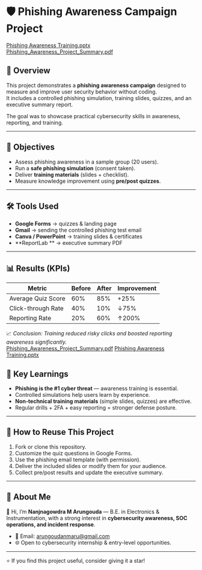 # 🛡️ Phishing Awareness Campaign Project  
[Phishing Awareness Training.pptx](https://github.com/user-attachments/files/22381073/Phishing.Awareness.Training.pptx)
[Phishing_Awareness_Project_Summary.pdf](https://github.com/user-attachments/files/22381011/Phishing_Awareness_Project_Summary.pdf)

## 📌 Overview  
This project demonstrates a **phishing awareness campaign** designed to measure and improve user security behavior without coding.  
It includes a controlled phishing simulation, training slides, quizzes, and an executive summary report.  

The goal was to showcase practical cybersecurity skills in awareness, reporting, and training.  

---

## 🎯 Objectives  
- Assess phishing awareness in a sample group (20 users).  
- Run a **safe phishing simulation** (consent taken).  
- Deliver **training materials** (slides + checklist).  
- Measure knowledge improvement using **pre/post quizzes**.  

---

## 🛠 Tools Used  
- **Google Forms** → quizzes & landing page  
- **Gmail** → sending the controlled phishing test email  
- **Canva / PowerPoint** → training slides & certificates  
- **ReportLab ** → executive summary PDF  

---

## 📊 Results (KPIs)  
| Metric              | Before  | After  | Improvement |
|----------------------|---------|--------|-------------|
| Average Quiz Score   | 60%     | 85%    | +25%        |
| Click-through Rate   | 40%     | 10%    | ↓75%        |
| Reporting Rate       | 20%     | 60%    | ↑200%       |

📈 *Conclusion: Training reduced risky clicks and boosted reporting awareness significantly.*  
[Phishing_Awareness_Project_Summary.pdf](https://github.com/user-attachments/files/22381280/Phishing_Awareness_Project_Summary.pdf)
[Phishing Awareness Training.pptx](https://github.com/user-attachments/files/22381252/Phishing.Awareness.Training.pptx)

## 🚀 Key Learnings  
- **Phishing is the #1 cyber threat** — awareness training is essential.  
- Controlled simulations help users learn by experience.  
- **Non-technical training materials** (simple slides, quizzes) are effective.  
- Regular drills + 2FA + easy reporting = stronger defense posture.  

---

## 📂 How to Reuse This Project  
1. Fork or clone this repository.  
2. Customize the quiz questions in Google Forms.  
3. Use the phishing email template (with permission).  
4. Deliver the included slides or modify them for your audience.  
5. Collect pre/post results and update the executive summary.  

---

## 📣 About Me  
👋 Hi, I’m **Nanjnagowdra M Arungouda** — B.E. in Electronics & Instrumentation, with a strong interest in **cybersecurity awareness, SOC operations, and incident response**.  

- 📧 Email: arungoudanmaru@gmail.com    
- 🌐 Open to cybersecurity internship & entry-level opportunities.  

---
⭐ If you find this project useful, consider giving it a star!  
